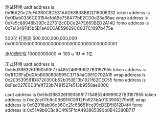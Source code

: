 测试环境
usdt address is 0x16A20c27eFA360C8DE31AADE8638BB2D16006332
token address is 0x0Dab0336C03154e1dA5e758A77bE2CD0d23e66ae
wrap address is 0x7e5c88948b39Dc227312cCDCe247E669BED2A14D
fomo address is 0x7a13497d5b5B1aA0ECAE59629CC837C1097b475e



500亿 打黑洞
500,000,000,000,000
0x0000000000000000000000000000000000000001

添加流动性
10000000000 => 100 u
1U => 1亿 


正式环境
usdt address is 0x55d398326f99059fF775485246999027B3197955
token address is 0x1f1DBFaDd0AbB090808595C37184aC981D702A15
wrap address is 0x2035395B1D872039Cb52b050E13b1921f62CEC55
fomo address is 0xFec027E0D3fe1f723b7481527e513b9558ae000C

usdt address is 0x55d398326f99059fF775485246999027B3197955
token address is 0xc2ce07b9c0B6916C9912Fb923bA0103906279e9E
wrap address is 0x92916ab06c36Cc21c65651fce99cDED5f812D4f4
fomo address is 0x51A9b6CBc8C4f65FfdA493885390b0B42380B717